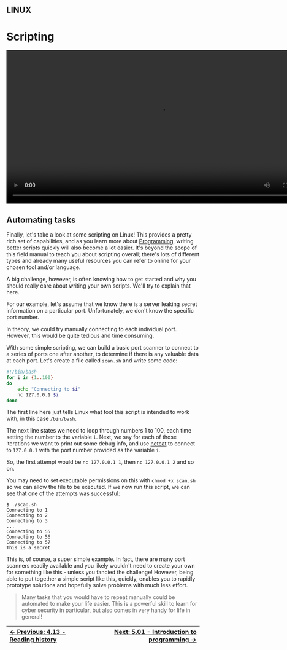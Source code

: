 ## LINUX

# Scripting

<div align="center">
  <video src="https://github.com/alphyos/CyberStart-2023/assets/108233076/a5c65148-3cee-4d9b-997a-081c8b354921" width="800" />
</div>

## Automating tasks

Finally, let's take a look at some scripting on Linux! This provides a
 pretty rich set of capabilities, and as you learn more about [Programming](IntroductionToProgramming5.1.md),
 writing better scripts quickly will also become a lot easier. It's
beyond the scope of this field manual to teach you about scripting
overall; there's lots of different types and already many useful
resources you can refer to online for your chosen tool and/or language.

A big challenge, however, is often knowing how to get started and why
 you should really care about writing your own scripts. We'll try to
explain that here.

For our example, let's assume that we know there is a server leaking
secret information on a particular port. Unfortunately, we don't know
the specific port number.

In theory, we could try manually connecting to each individual port. However, this would be quite tedious and time consuming.

With some simple scripting, we can build a basic port scanner to
connect to a series of ports one after another, to determine if there is
 any valuable data at each port. Let's create a file called `scan.sh` and write some code:

```bash
#!/bin/bash
for i in {1..100}
do
    echo "Connecting to $i"
    nc 127.0.0.1 $i
done
```

The first line here just tells Linux what tool this script is intended to work with, in this case `/bin/bash`.

The next line states we need to loop through numbers 1 to 100, each time setting the number to the variable `i`. Next, we say for each of those iterations we want to print out some debug info, and use [netcat](Netcat4.12.md) to connect to `127.0.0.1` with the port number provided as the variable `i`.

So, the first attempt would be `nc 127.0.0.1 1`, then `nc 127.0.0.1 2` and so on.

You may need to set executable permissions on this with `chmod +x scan.sh` so we can allow the file to be executed. If we now run this script, we can see that one of the attempts was successful:

```console
$ ./scan.sh
Connecting to 1
Connecting to 2
Connecting to 3
...
Connecting to 55
Connecting to 56
Connecting to 57
This is a secret
```

This is, of course, a super simple example. In fact, there are many
port scanners readily available and you likely wouldn't need to create
your own for something like this - unless you fancied the challenge!
However, being able to put together a simple script like this, quickly,
enables you to rapidly prototype solutions and hopefully solve problems
with much less effort.

> Many tasks that you would have to repeat manually could be automated
> to make your life easier. This is a powerful skill to learn for cyber
> security in particular, but also comes in very handy for life in
> general!

<div align="center">

[← Previous: 4.13 - Reading history](ReadingHistory4.13.md) | [Next: 5.01 - Introduction to programming →](IntroductionToProgramming5.1.md)
:-|-:
